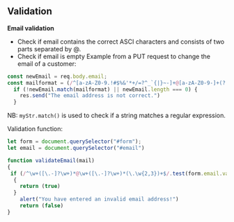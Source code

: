 ## Validation

**Email validation**  
* Check if email contains the correct ASCI characters and consists of two parts separated by @.
* Check if email is empty
Example from a PUT request to change the email of a customer:  
```js
const newEmail = req.body.email;
const mailformat = (/^[a-zA-Z0-9.!#$%&'*+/=?^_`{|}~-]+@[a-zA-Z0-9-]+(?:\.[a-zA-Z0-9-]+)*$/);
  if (!newEmail.match(mailformat) || newEmail.length === 0) {
    res.send("The email address is not correct.")
  }
```
NB: `myStr.match()` is used to check if a string matches a regular expression.  

Validation function:
```js
let form = document.querySelector("#form");
let email = document.querySelector("#email")

function validateEmail(mail) 
{
 if (/^\w+([\.-]?\w+)*@\w+([\.-]?\w+)*(\.\w{2,3})+$/.test(form.email.value))
  {
    return (true)
  }
    alert("You have entered an invalid email address!")
    return (false)
}
```
